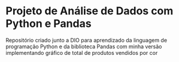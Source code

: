 # Projeto de Análise de Dados com Python e Pandas
Repositório criado junto a DIO para aprendizado da linguagem de programação Python e da biblioteca Pandas com minha versão implementando gráfico de total de produtos vendidos por cor

